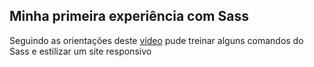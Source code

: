 ## Minha primeira experiência com Sass
Seguindo as orientações deste <a href="https://www.youtube.com/watch?v=Wo5t3uUV8n4&ab_channel=MatheusBattisti-HoradeCodar">vídeo</a> pude treinar alguns comandos do Sass e estilizar um site responsivo
